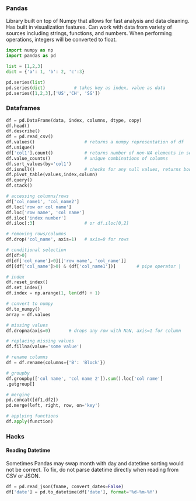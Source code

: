 ### Pandas

Library built on top of Numpy that allows for fast analysis and data cleaning. Has built in visualization features. Can work with data from variety of sources including strings, functions, and numbers. When performing operations, integers will be converted to float.

```python
import numpy as np
import pandas as pd

list = [1,2,3]
dict = {'a': 1, 'b': 2, 'c':3}

pd.series(list)
pd.series(dict)           # takes key as index, value as data
pd.series([1,2,3],['US','CH', 'SG'])
```

### Dataframes

```python
df = pd.DataFrame(data, index, columns, dtype, copy)
df.head()
df.describe()
df = pd.read_csv()
df.values()                   # returns a numpy representation of df
df.unique()
df['col1'].count()            # returns number of non-NA elements in series
df.value_counts()             # unique combinations of columns
df.sort_values(by='col1')
df.isnull()                   # checks for any null values, returns boolean
df.pivot_table(values,index,column)
df.query()
df.stack()

# accessing columns/rows
df['col_name1', 'col_name2']
df.loc['row or col name']
df.loc['row name', 'col name']
df.iloc['index number']
df.iloc[:3]                   # or df.iloc[0,2]

# removing rows/columns
df.drop('col_name', axis=1)   # axis=0 for rows

# conditional selection
df[df>0]
df[df['col_name']>0][['row_name', 'col_name']]
df[(df['col_name']>0) & (df['col_name1'])]        # pipe operator |

# index
df.reset_index()
df.set_index()
df.index = np.arange(1, len(df) + 1)

# convert to numpy
df.to_numpy()
array = df.values

# missing values
df.dropna(axis=0)       # drops any row with NaN, axis=1 for column

# replacing missing values
df.fillna(value='some value')

# rename columns
df = df.rename(columns={'B': 'Block'})

# groupby
df.groupby(['col name', 'col name 2']).sum().loc['col name']
.getgroup[]

# merging
pd.concat([df1,df2])
pd.merge(left, right, row, on='key')

# applying functions
df.apply(function)

```

### Hacks

#### Reading Datetime

Sometimes Pandas may swap month with day and datetime sorting would not be correct. To fix, do not parse datetime directly when reading from CSV or JSON.

```py
df = pd.read_json(fname, convert_dates=False)
df['date'] = pd.to_datetime(df['date'], format='%d-%m-%Y')
```
